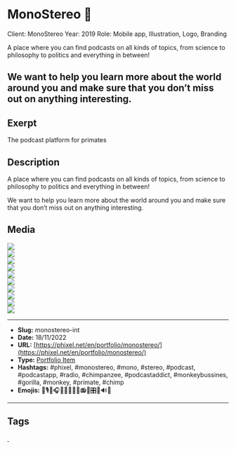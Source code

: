 # MonoStereo 🙉
Client: MonoStereo
Year: 2019
Role: Mobile app, Illustration, Logo, Branding

A place where you can find podcasts on all kinds of topics, from science to philosophy to politics and everything in between!

We want to help you learn more about the world around you and make sure that you don’t miss out on anything interesting.
------------
## Exerpt
The podcast platform for primates
## Description
A place where you can find podcasts on all kinds of topics, from science to philosophy to politics and everything in between!

We want to help you learn more about the world around you and make sure that you don’t miss out on anything interesting.
## Media
<img src="media/e36136bb/monostereo-podcast-01.jpg" loading="lazy"><br>
<img src="media/85ad104d/monostereo-podcast-02.jpg" loading="lazy"><br>
<img src="media/f1ad3066/monostereo-podcast-03.jpg" loading="lazy"><br>
<img src="media/434a518d/monostereo-podcast-04.jpg" loading="lazy"><br>
<img src="media/f27293e6/monostereo-podcast-05.jpg" loading="lazy"><br>
<img src="media/39e34121/monostereo-podcast-06.jpg" loading="lazy"><br>
<img src="media/b8988f0a/monostereo-podcast-07.jpg" loading="lazy"><br>
<img src="media/49f36394/monostereo-podcast-08.jpg" loading="lazy"><br>
<img src="media/e905970a/monostereo-podcast-09.jpg" loading="lazy"><br>
<img src="media/990363f4/monostereo-podcast-10.jpg" loading="lazy"><br>

------------
- **Slug:** monostereo-int
- **Date:** 18/11/2022
- **URL:** [https://phixel.net/en/portfolio/monostereo/](https://phixel.net/en/portfolio/monostereo/)
- **Type:** [Portfolio Item](#portfolio-item)
- **Hashtags:** #phixel, #monostereo, #mono, #stereo, #podcast, #podcastapp, #radio, #chimpanzee, #podcastaddict, #monkeybussines, #gorilla, #monkey, #primate, #chimp
- **Emojis:** 🐒🎙️🙈🎧🐵🎤🙉📰🙊📻🦍🎛️🦧🔊🎶

------------
## Tags
[ ](# )
